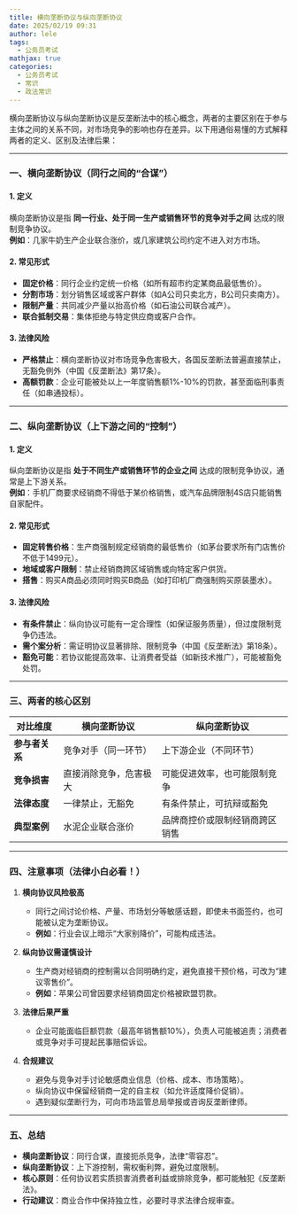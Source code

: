 ```yaml
---
title: 横向垄断协议与纵向垄断协议
date: 2025/02/19 09:31
author: lele
tags:
  - 公务员考试
mathjax: true
categories:
  - 公务员考试
  - 常识
  - 政法常识
---
```

横向垄断协议与纵向垄断协议是反垄断法中的核心概念，两者的主要区别在于参与主体之间的关系不同，对市场竞争的影响也存在差异。以下用通俗易懂的方式解释两者的定义、区别及法律后果：

---

### **一、横向垄断协议（同行之间的“合谋”）**
#### **1. 定义**  
横向垄断协议是指 **同一行业、处于同一生产或销售环节的竞争对手之间** 达成的限制竞争协议。  
**例如**：几家牛奶生产企业联合涨价，或几家建筑公司约定不进入对方市场。

#### **2. 常见形式**  
- **固定价格**：同行企业约定统一价格（如所有超市约定某商品最低售价）。  
- **分割市场**：划分销售区域或客户群体（如A公司只卖北方，B公司只卖南方）。  
- **限制产量**：共同减少产量以抬高价格（如石油公司联合减产）。  
- **联合抵制交易**：集体拒绝与特定供应商或客户合作。

#### **3. 法律风险**  
- **严格禁止**：横向垄断协议对市场竞争危害极大，各国反垄断法普遍直接禁止，无豁免例外（中国《反垄断法》第17条）。  
- **高额罚款**：企业可能被处以上一年度销售额1%-10%的罚款，甚至面临刑事责任（如串通投标）。

---

### **二、纵向垄断协议（上下游之间的“控制”）**
#### **1. 定义**  
纵向垄断协议是指 **处于不同生产或销售环节的企业之间** 达成的限制竞争协议，通常是上下游关系。  
**例如**：手机厂商要求经销商不得低于某价格销售，或汽车品牌限制4S店只能销售自家配件。

#### **2. 常见形式**  
- **固定转售价格**：生产商强制规定经销商的最低售价（如茅台要求所有门店售价不低于1499元）。  
- **地域或客户限制**：禁止经销商跨区域销售或向特定客户供货。  
- **搭售**：购买A商品必须同时购买B商品（如打印机厂商强制购买原装墨水）。

#### **3. 法律风险**  
- **有条件禁止**：纵向协议可能有一定合理性（如保证服务质量），但过度限制竞争仍违法。  
- **需个案分析**：需证明协议显著排除、限制竞争（中国《反垄断法》第18条）。  
- **豁免可能**：若协议能提高效率、让消费者受益（如新技术推广），可能被豁免处罚。

---

### **三、两者的核心区别**  
| **对比维度**       | **横向垄断协议**                | **纵向垄断协议**                |  
|--------------------|--------------------------------|--------------------------------|  
| **参与者关系**      | 竞争对手（同一环节）            | 上下游企业（不同环节）          |  
| **竞争损害**        | 直接消除竞争，危害极大          | 可能促进效率，也可能限制竞争    |  
| **法律态度**        | 一律禁止，无豁免                | 有条件禁止，可抗辩或豁免        |  
| **典型案例**        | 水泥企业联合涨价                | 品牌商控价或限制经销商跨区销售  |  

---

### **四、注意事项（法律小白必看！）**  
1. **横向协议风险极高**  
   - 同行之间讨论价格、产量、市场划分等敏感话题，即使未书面签约，也可能被认定为垄断协议。  
   - **例如**：行业会议上暗示“大家别降价”，可能构成违法。

2. **纵向协议需谨慎设计**  
   - 生产商对经销商的控制需以合同明确约定，避免直接干预价格，可改为“建议零售价”。  
   - **例如**：苹果公司曾因要求经销商固定价格被欧盟罚款。

3. **法律后果严重**  
   - 企业可能面临巨额罚款（最高年销售额10%），负责人可能被追责；消费者或竞争对手可提起民事赔偿诉讼。

4. **合规建议**  
   - 避免与竞争对手讨论敏感商业信息（价格、成本、市场策略）。  
   - 纵向协议中保留经销商一定的自主权（如允许适度降价促销）。  
   - 遇到疑似垄断行为，可向市场监管总局举报或咨询反垄断律师。

---

### **五、总结**  
- **横向垄断协议**：同行合谋，直接扼杀竞争，法律“零容忍”。  
- **纵向垄断协议**：上下游控制，需权衡利弊，避免过度限制。  
- **核心原则**：任何协议若实质损害消费者利益或排除竞争，都可能触犯《反垄断法》。  
- **行动建议**：商业合作中保持独立性，必要时寻求法律合规审查。